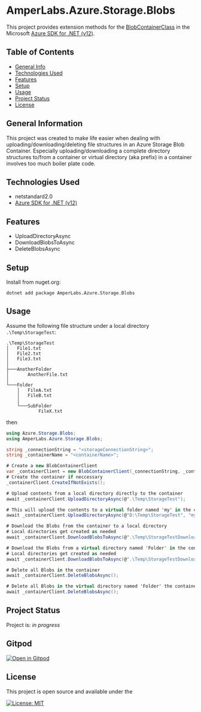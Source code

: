 # AmperLabs.Azure.Storage.Blobs
This project provides extension methods for the [BlobContainerClass](https://docs.microsoft.com/en-us/dotnet/api/azure.storage.blobs.blobcontainerclient?view=azure-dotnet) in the Microsoft [Azure SDK for .NET (v12)](https://docs.microsoft.com/en-us/dotnet/api/overview/azure/storage.blobs-readme?view=azure-dotnet).

## Table of Contents
* [General Info](#general-information)
* [Technologies Used](#technologies-used)
* [Features](#features)
* [Setup](#setup)
* [Usage](#usage)
* [Project Status](#project-status)
* [License](#license)


## General Information
This project was created to make life easier when dealing with uploading/downloading/deleting file structures in an Azure Storage Blob Container. Especially uploading/downloading a complete directory structures to/from a container or virtual directory (aka prefix) in a container involves too much boiler plate code.


## Technologies Used
- netstandard2.0
- [Azure SDK for .NET (v12)](https://docs.microsoft.com/en-us/dotnet/api/overview/azure/storage.blobs-readme?view=azure-dotnet)

## Features
- UploadDirectoryAsync
- DownloadBlobsToAsync
- DeleteBlobsAsync


## Setup
Install from nuget.org:
```
dotnet add package AmperLabs.Azure.Storage.Blobs
```


## Usage
Assume the following file structure under a local directory `.\Temp\StorageTest`:
```
.\Temp\StorageTest
│   File1.txt
│   File2.txt
│   File3.txt
│
├───AnotherFolder
│       AnotherFile.txt
│
└───Folder
    │   FileA.txt
    │   FileB.txt
    │
    └───SubFolder
            FileX.txt
```
then
```cs
using Azure.Storage.Blobs;
using AmperLabs.Azure.Storage.Blobs;

string _connectionString = "<storageConnectionString>";
string _containerName = "<containerName>";

# Create a new BlobContainerClient
var _containerClient = new BlobContainerClient(_connectionString, _containerName);
# Create the container if neccessary
_containerClient.CreateIfNotExists();

# Upload contents from a local directory directly to the container
await _containerClient.UploadDirectoryAsync(@".\Temp\StorageTest");

# This will upload the contents to a virtual folder named 'my' in the container
await _containerClient.UploadDirectoryAsync(@"D:\Temp\StorageTest", "my");

# Download the Blobs from the container to a local directory 
# Local directories get created as needed
await _containerClient.DownloadBlobsToAsync(@".\Temp\StorageTestDownload");

# Download the Blobs from a virtual directory named 'Folder' in the container to a local directory 
# Local directories get created as needed
await _containerClient.DownloadBlobsToAsync(@".\Temp\StorageTestDownload", "Folder");

# Delete all Blobs in the container
await _containerClient.DeleteBlobsAsync();

# Delete all Blobs in the virtual directory named 'Folder' the container
await _containerClient.DeleteBlobsAsync();
```


## Project Status
Project is: _in progress_

## Gitpod
[![Open in Gitpod](https://gitpod.io/button/open-in-gitpod.svg)](https://gitpod.io/#https://github.com/AmperLabs/AmperLabs.Azure.Storage.Blobs)

## License
This project is open source and available under the

[![License: MIT](https://img.shields.io/badge/License-MIT-yellow.svg)](https://opensource.org/licenses/MIT)
